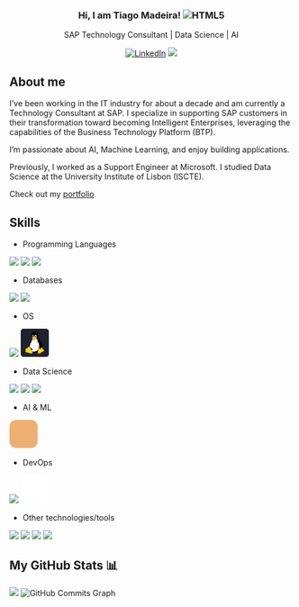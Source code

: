 <div align="center">
   <h3 align="center">Hi, I am Tiago Madeira! <img src="https://user-images.githubusercontent.com/18350557/176309783-0785949b-9127-417c-8b55-ab5a4333674e.gif" width="20" height="20" alt="HTML5"/></h3>
   <p align="center">SAP Technology Consultant | Data Science | AI</p>
</div>




<div align="center">
  
  [![LinkedIn](https://img.shields.io/badge/-LinkedIn-blue?style=flat-square&logo=Linkedin&logoColor=white)](https://www.linkedin.com/in/tiagofmadeira/)
  ![](https://komarev.com/ghpvc/?username=iamtiagomadeira&color=blueviolet)

</div>


## About me

I’ve been working in the IT industry for about a decade and am currently a Technology Consultant at SAP. I specialize in supporting SAP customers in their transformation toward becoming Intelligent Enterprises, leveraging the capabilities of the Business Technology Platform (BTP).

I’m passionate about AI, Machine Learning, and enjoy building applications.

Previously, I worked as a Support Engineer at Microsoft. I studied Data Science at the University Institute of Lisbon (ISCTE).

Check out my [portfolio](https://github.com/iamtiagomadeira)

## Skills

- Programming Languages
<p>
   <img src="https://github.com/onemarc/tech-icons/blob/main/icons/python-dark.svg" width="50">
   <img src="https://github.com/onemarc/tech-icons/blob/main/icons/javascript.svg" width="50">
   <a href="#"><img src="https://github.com/onemarc/tech-icons/blob/main/icons/powershell-dark.svg" width="50"></a>
</p>

- Databases
<p>
   <a href="#"><img src="https://github.com/onemarc/tech-icons/blob/main/icons/mysql.svg" width="50"></a>
   <a href="#"><img src="https://github.com/onemarc/tech-icons/blob/main/icons/postgressql-dark.svg" width="50"></a>
</p>

- OS
<p>
   <a href="#"><img src="https://github.com/onemarc/tech-icons/blob/main/icons/macos-dark.svg" width="50"></a>
   <img alt="Linux" width="50" src="https://github.com/gui-bus/TechIcons/blob/main/Dark/Linux.svg">
</p>

- Data Science
<p>
   <img src="https://github.com/onemarc/tech-icons/blob/main/icons/pandas-light.svg" width="50">
   <img src="https://github.com/onemarc/tech-icons/blob/main/icons/numpy.svg" width="50">
   <img src="https://github.com/onemarc/tech-icons/blob/main/icons/matplotlib-light.svg" width="50">
</p>

- AI & ML
<p>
   <a href="#"><img src="https://github.com/onemarc/tech-icons/blob/292cfceecce6a863e9a10216c1c730d3a1a02ff5/icons%232/scikitlearn.svg" width="50"></a>
</p>

- DevOps
<p>
   <img src="https://user-images.githubusercontent.com/25181517/192158606-7c2ef6bd-6e04-47cf-b5bc-da2797cb5bda.png" width="50">
   <a href="#"><img src="https://github.com/onemarc/tech-icons/blob/292cfceecce6a863e9a10216c1c730d3a1a02ff5/icons%232/cicd-light.svg" width="50"></a>
</p>

- Other technologies/tools
<p>
   <a href="#"><img src="https://github.com/onemarc/tech-icons/blob/main/icons/azure-dark.svg" width="50"></a>
   <a href="#"><img src="https://github.com/onemarc/tech-icons/blob/main/icons/postman.svg" width="50"></a>
   <a href="#"><img src="https://github.com/onemarc/tech-icons/blob/main/icons/git.svg" width="50"></a>
   <a href="#"><img src="https://github.com/onemarc/tech-icons/blob/main/icons/powerbi-dark.svg" width="50"></a>
</p>

## My GitHub Stats 📊

<img src="https://github-readme-streak-stats.herokuapp.com/?user=iamtiagomadeira&stroke=ffffff&background=1c1917&ring=0891b2&fire=0891b2&currStreakNum=ffffff&currStreakLabel=0891b2&sideNums=ffffff&sideLabels=ffffff&dates=ffffff&hide_border=true" />
<img src="https://github-readme-activity-graph.vercel.app/graph?username=iamtiagomadeira&bg_color=1c1917&color=ffffff&line=0891b2&point=ffffff&area_color=1c1917&area=true&hide_border=true&custom_title=GitHub%20Commits%20Graph" alt="GitHub Commits Graph" />
